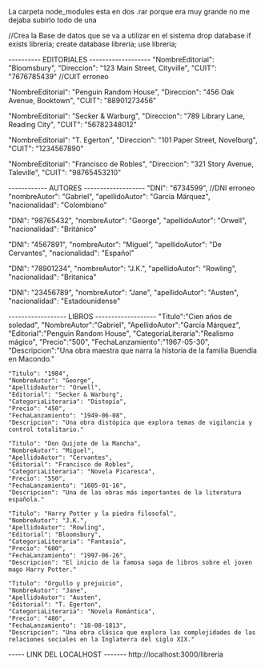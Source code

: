 La carpeta node_modules esta en dos .rar porque era muy grande no me dejaba subirlo todo de una

//Crea la Base de datos que se va a utilizar en el sistema
drop database if exists libreria;
create database libreria;
use libreria;


---------- EDITORIALES -------------------
"NombreEditorial": "Bloomsbury",
"Direccion": "123 Main Street, Cityville",
"CUIT": "7676785439"    //CUIT erroneo

"NombreEditorial": "Penguin Random House",
"Direccion": "456 Oak Avenue, Booktown",
"CUIT": "88901273456"

"NombreEditorial": "Secker & Warburg",
"Direccion": "789 Library Lane, Reading City",
"CUIT": "56782348012"

"NombreEditorial": "T. Egerton",
"Direccion": "101 Paper Street, Novelburg",
"CUIT": "1234567890"

"NombreEditorial": "Francisco de Robles",
"Direccion": "321 Story Avenue, Taleville",
"CUIT": "98765453210"


------------ AUTORES -------------------
"DNI": "6734599", //DNI erroneo
"nombreAutor": "Gabriel",
"apellidoAutor": "García Márquez",
"nacionalidad": "Colombiano"

"DNI": "98765432",
"nombreAutor": "George",
"apellidoAutor": "Orwell",
"nacionalidad": "Británico"

"DNI": "4567891",
"nombreAutor": "Miguel",
"apellidoAutor": "De Cervantes",
"nacionalidad": "Español"

"DNI": "78901234",
"nombreAutor": "J.K.",
"apellidoAutor": "Rowling",
"nacionalidad": "Britanica"

"DNI": "23456789",
"nombreAutor": "Jane",
"apellidoAutor": "Austen",
"nacionalidad": "Estadounidense"



------------------ LIBROS -------------------
    "Titulo":"Cien años de soledad",
    "NombreAutor":"Gabriel",
    "ApellidoAutor":"García Márquez",
    "Editorial":"Penguin Random House",
    "CategoriaLiteraria":"Realismo mágico",
    "Precio":"500",
    "FechaLanzamiento":"1967-05-30",
    "Descripcion":"Una obra maestra que narra la historia de la familia Buendía en Macondo."

    "Titulo": "1984",
    "NombreAutor": "George",
    "ApellidoAutor": "Orwell",
    "Editorial": "Secker & Warburg",
    "CategoriaLiteraria": "Distopía",
    "Precio": "450",
    "FechaLanzamiento": "1949-06-08",
    "Descripcion": "Una obra distópica que explora temas de vigilancia y control totalitario."

    "Titulo": "Don Quijote de la Mancha",
    "NombreAutor": "Miguel",
    "ApellidoAutor": "Cervantes",
    "Editorial": "Francisco de Robles",
    "CategoriaLiteraria": "Novela Picaresca",
    "Precio": "550",
    "FechaLanzamiento": "1605-01-16",
    "Descripcion": "Una de las obras más importantes de la literatura española."

    "Titulo": "Harry Potter y la piedra filosofal",
    "NombreAutor": "J.K.",
    "ApellidoAutor": "Rowling",
    "Editorial": "Bloomsbury",
    "CategoriaLiteraria": "Fantasía",
    "Precio": "600",
    "FechaLanzamiento": "1997-06-26",
    "Descripcion": "El inicio de la famosa saga de libros sobre el joven mago Harry Potter."

    "Titulo": "Orgullo y prejuicio",
    "NombreAutor": "Jane",
    "ApellidoAutor": "Austen",
    "Editorial": "T. Egerton",
    "CategoriaLiteraria": "Novela Romántica",
    "Precio": "480",
    "FechaLanzamiento": "18-08-1813",
    "Descripcion": "Una obra clásica que explora las complejidades de las relaciones sociales en la Inglaterra del siglo XIX."





----- LINK DEL LOCALHOST -------
 http://localhost:3000/libreria
